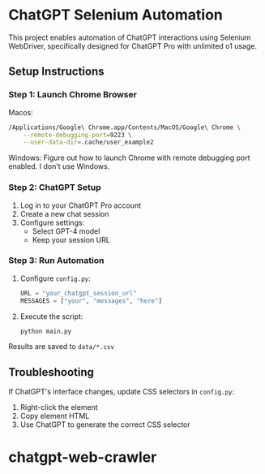 # ChatGPT Selenium Automation

This project enables automation of ChatGPT interactions using Selenium WebDriver, specifically designed for ChatGPT Pro with unlimited o1 usage.

## Setup Instructions

### Step 1: Launch Chrome Browser
Macos:
```bash
/Applications/Google\ Chrome.app/Contents/MacOS/Google\ Chrome \
    --remote-debugging-port=9223 \
    --user-data-dir=.cache/user_example2
```
Windows:
Figure out how to launch Chrome with remote debugging port enabled. I don't use Windows.

### Step 2: ChatGPT Setup
1. Log in to your ChatGPT Pro account
2. Create a new chat session
3. Configure settings:
   - Select GPT-4 model
   - Keep your session URL

### Step 3: Run Automation
1. Configure `config.py`:
   ```python
   URL = "your_chatgpt_session_url"
   MESSAGES = ["your", "messages", "here"]
   ```

2. Execute the script:
   ```bash
   python main.py
   ```

Results are saved to `data/*.csv`

## Troubleshooting

If ChatGPT's interface changes, update CSS selectors in `config.py`:
1. Right-click the element
2. Copy element HTML
3. Use ChatGPT to generate the correct CSS selector
# chatgpt-web-crawler
